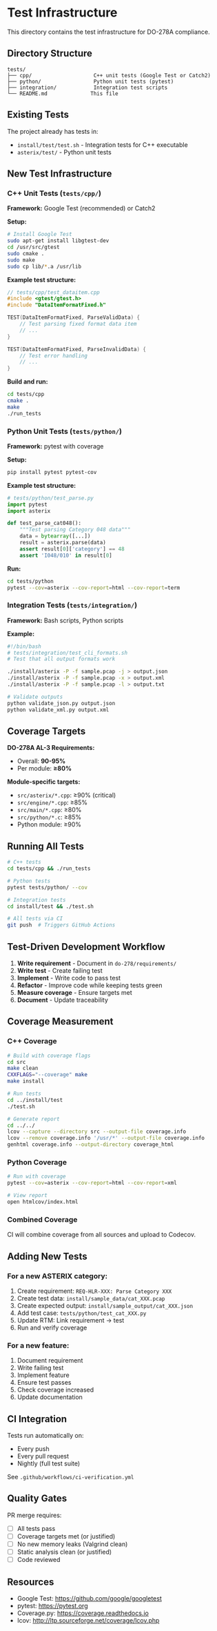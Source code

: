# Test Infrastructure

This directory contains the test infrastructure for DO-278A compliance.

## Directory Structure

```
tests/
├── cpp/                    C++ unit tests (Google Test or Catch2)
├── python/                 Python unit tests (pytest)
├── integration/            Integration test scripts
└── README.md              This file
```

## Existing Tests

The project already has tests in:
- `install/test/test.sh` - Integration tests for C++ executable
- `asterix/test/` - Python unit tests

## New Test Infrastructure

### C++ Unit Tests (`tests/cpp/`)

**Framework:** Google Test (recommended) or Catch2

**Setup:**
```bash
# Install Google Test
sudo apt-get install libgtest-dev
cd /usr/src/gtest
sudo cmake .
sudo make
sudo cp lib/*.a /usr/lib
```

**Example test structure:**
```cpp
// tests/cpp/test_dataitem.cpp
#include <gtest/gtest.h>
#include "DataItemFormatFixed.h"

TEST(DataItemFormatFixed, ParseValidData) {
    // Test parsing fixed format data item
    // ...
}

TEST(DataItemFormatFixed, ParseInvalidData) {
    // Test error handling
    // ...
}
```

**Build and run:**
```bash
cd tests/cpp
cmake .
make
./run_tests
```

### Python Unit Tests (`tests/python/`)

**Framework:** pytest with coverage

**Setup:**
```bash
pip install pytest pytest-cov
```

**Example test structure:**
```python
# tests/python/test_parse.py
import pytest
import asterix

def test_parse_cat048():
    """Test parsing Category 048 data"""
    data = bytearray([...])
    result = asterix.parse(data)
    assert result[0]['category'] == 48
    assert 'I048/010' in result[0]
```

**Run:**
```bash
cd tests/python
pytest --cov=asterix --cov-report=html --cov-report=term
```

### Integration Tests (`tests/integration/`)

**Framework:** Bash scripts, Python scripts

**Example:**
```bash
#!/bin/bash
# tests/integration/test_cli_formats.sh
# Test that all output formats work

./install/asterix -P -f sample.pcap -j > output.json
./install/asterix -P -f sample.pcap -x > output.xml
./install/asterix -P -f sample.pcap -l > output.txt

# Validate outputs
python validate_json.py output.json
python validate_xml.py output.xml
```

## Coverage Targets

**DO-278A AL-3 Requirements:**
- Overall: **90-95%**
- Per module: **≥80%**

**Module-specific targets:**
- `src/asterix/*.cpp`: ≥90% (critical)
- `src/engine/*.cpp`: ≥85%
- `src/main/*.cpp`: ≥80%
- `src/python/*.c`: ≥85%
- Python module: ≥90%

## Running All Tests

```bash
# C++ tests
cd tests/cpp && ./run_tests

# Python tests
pytest tests/python/ --cov

# Integration tests
cd install/test && ./test.sh

# All tests via CI
git push  # Triggers GitHub Actions
```

## Test-Driven Development Workflow

1. **Write requirement** - Document in `do-278/requirements/`
2. **Write test** - Create failing test
3. **Implement** - Write code to pass test
4. **Refactor** - Improve code while keeping tests green
5. **Measure coverage** - Ensure targets met
6. **Document** - Update traceability

## Coverage Measurement

### C++ Coverage

```bash
# Build with coverage flags
cd src
make clean
CXXFLAGS="--coverage" make
make install

# Run tests
cd ../install/test
./test.sh

# Generate report
cd ../../
lcov --capture --directory src --output-file coverage.info
lcov --remove coverage.info '/usr/*' --output-file coverage.info
genhtml coverage.info --output-directory coverage_html
```

### Python Coverage

```bash
# Run with coverage
pytest --cov=asterix --cov-report=html --cov-report=xml

# View report
open htmlcov/index.html
```

### Combined Coverage

CI will combine coverage from all sources and upload to Codecov.

## Adding New Tests

### For a new ASTERIX category:

1. Create requirement: `REQ-HLR-XXX: Parse Category XXX`
2. Create test data: `install/sample_data/cat_XXX.pcap`
3. Create expected output: `install/sample_output/cat_XXX.json`
4. Add test case: `tests/python/test_cat_XXX.py`
5. Update RTM: Link requirement → test
6. Run and verify coverage

### For a new feature:

1. Document requirement
2. Write failing test
3. Implement feature
4. Ensure test passes
5. Check coverage increased
6. Update documentation

## CI Integration

Tests run automatically on:
- Every push
- Every pull request
- Nightly (full test suite)

See `.github/workflows/ci-verification.yml`

## Quality Gates

PR merge requires:
- [ ] All tests pass
- [ ] Coverage targets met (or justified)
- [ ] No new memory leaks (Valgrind clean)
- [ ] Static analysis clean (or justified)
- [ ] Code reviewed

## Resources

- Google Test: https://github.com/google/googletest
- pytest: https://pytest.org
- Coverage.py: https://coverage.readthedocs.io
- lcov: http://ltp.sourceforge.net/coverage/lcov.php
